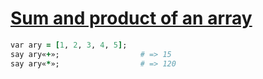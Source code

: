 [1]: http://rosettacode.org/wiki/Sum_and_product_of_an_array

# [Sum and product of an array][1]

```ruby
var ary = [1, 2, 3, 4, 5];
say ary«+»;                  # => 15
say ary«*»;                  # => 120
```